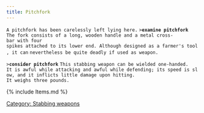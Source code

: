 ```yaml
---
title: Pitchfork
---
```


`A pitchfork has been carelessly left lying here.`
`>`**`examine pitchfork`**
`The fork consists of a long, wooden handle and a metal cross-bar with four`
`spikes attached to its lower end. Although designed as a farmer's tool, it can`
`nevertheless be quite deadly if used as weapon.`

`>`**`consider pitchfork`**
`This stabbing weapon can be wielded one-handed.`
`It is awful while attacking and awful while defending; its speed is slow, and it inflicts little damage upon hitting.`
`It weighs three pounds.`

{% include Items.md %}

[Category: Stabbing weapons](Category:_Stabbing_weapons "wikilink")